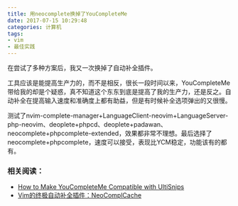 ```yaml
---
title: 用neocomplete换掉了YouCompleteMe
date: 2017-07-15 10:29:48
categories: 计算机
tags:
- vim
- 最佳实践
---
```


在尝试了多种方案后，我又一次换掉了自动补全插件。

工具应该是能提高生产力的，而不是相反，很长一段时间以来，YouCompleteMe带给我的却是个疑惑，真不知道这个东东到底是提高了我的生产力，还是反之。自动补全在提高输入速度和准确度上都有助益，但是有时候补全选项弹出的又很慢。

测试了nvim-complete-manager+LanguageClient-neovim+LanguageServer-php-neovim、deoplete+phpcd、deoplete+padawan、neocomplete+phpcomplete-extended，效果都非常不理想。最后选择了neocomplete+phpcomplete，速度可以接受，表现比YCM稳定，功能该有的都有。

### 相关阅读：

* [How to Make YouCompleteMe Compatible with UltiSnips](/post/make-youcompleteme-ultisnips-compatible/)
* [Vim的终极自动补全插件：NeoComplCache](/post/neocomplcache-vim/)


